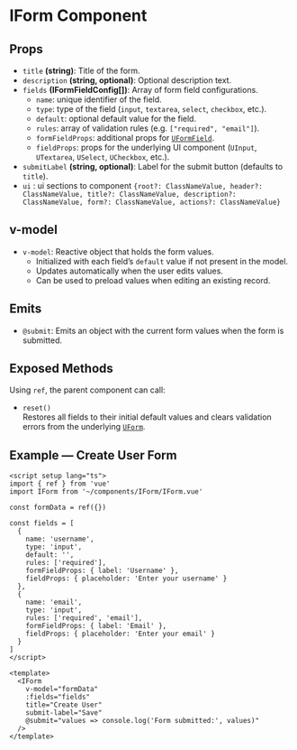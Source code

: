 # IForm Component

## Props

- `title` **(string)**: Title of the form.
- `description` **(string, optional)**: Optional description text.
- `fields` **(IFormFieldConfig[])**: Array of form field configurations.
  - `name`: unique identifier of the field.
  - `type`: type of the field (`input`, `textarea`, `select`, `checkbox`, etc.).
  - `default`: optional default value for the field.
  - `rules`: array of validation rules (e.g. `["required", "email"]`).
  - `formFieldProps`: additional props for [`UFormField`](https://ui.nuxt.com/components/form#formfield).
  - `fieldProps`: props for the underlying UI component (`UInput`, `UTextarea`, `USelect`, `UCheckbox`, etc.).
- `submitLabel` **(string, optional)**: Label for the submit button (defaults to `title`).
- `ui` : ui sections to component `{root?: ClassNameValue, header?: ClassNameValue, title?: ClassNameValue, description?: ClassNameValue, form?: ClassNameValue, actions?: ClassNameValue}`

## v-model

- `v-model`: Reactive object that holds the form values.
  - Initialized with each field’s `default` value if not present in the model.
  - Updates automatically when the user edits values.
  - Can be used to preload values when editing an existing record.

## Emits

- `@submit`: Emits an object with the current form values when the form is submitted.

## Exposed Methods

Using `ref`, the parent component can call:

- `reset()`  
  Restores all fields to their initial default values and clears validation errors from the underlying [`UForm`](https://ui.nuxt.com/components/form).

## Example — Create User Form

```vue
<script setup lang="ts">
import { ref } from 'vue'
import IForm from '~/components/IForm/IForm.vue'

const formData = ref({})

const fields = [
  {
    name: 'username',
    type: 'input',
    default: '',
    rules: ['required'],
    formFieldProps: { label: 'Username' },
    fieldProps: { placeholder: 'Enter your username' }
  },
  {
    name: 'email',
    type: 'input',
    rules: ['required', 'email'],
    formFieldProps: { label: 'Email' },
    fieldProps: { placeholder: 'Enter your email' }
  }
]
</script>

<template>
  <IForm
    v-model="formData"
    :fields="fields"
    title="Create User"
    submit-label="Save"
    @submit="values => console.log('Form submitted:', values)"
  />
</template>
